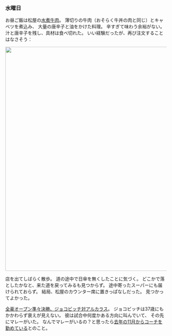 ### 水曜日

お昼ご飯は松屋の[水煮牛肉](https://www.matsuyafoods.co.jp/matsuya/menu/limited/shuizhuniurou_hp_250107.html)。
薄切りの牛肉（おそらく牛丼の肉と同じ）とキャベツを煮込み、
大量の唐辛子と油をかけた料理。
辛すぎて味わう余裕がない。
汁と唐辛子を残し、具材は食べ切れた。
いい経験だったが、再び注文することはなさそう：

<img src="https://i.imgur.com/j1iTNaD.jpeg" width="700">

店を出てしばらく散歩。
道の途中で日傘を無くしたことに気づく。
どこかで落としたかなと、来た道を戻ってみるも見つからず。
途中寄ったスーパーにも届けられておらず。
結局、松屋のカウンター席に置きっぱなしだった。
見つかってよかった。

[全豪オープン準々決勝、ジョコビッチ対アルカラス](https://www.youtube.com/watch?v=Up7jxaRYt1o)。
ジョコビッチは37歳にもかかわらず衰えが見えない。
彼は試合中何度かある方向に叫んでいて、
その先にマレーがいた。
なんでマレーがいるの？と思ったら[去年の11月からコーチを勤めている](https://www.jiji.com/jc/article?k=20250110046902a&g=afp)とのこと。
